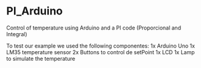 # PI_Arduino
Control of temperature using Arduino and a PI code (Proporcional and Integral)

To test our example we used the following componentes:
1x Arduino Uno
1x LM35 temperature sensor
2x Buttons to control de setPoint
1x LCD
1x Lamp to simulate the temperature
